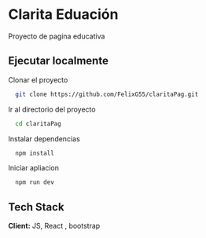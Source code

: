 
# Clarita Eduación 

Proyecto de pagina educativa

## Ejecutar localmente

Clonar el proyecto

```bash
  git clone https://github.com/FelixG55/claritaPag.git
```

Ir al directorio del proyecto

```bash
  cd claritaPag
```
Instalar dependencias 

```bash
  npm install
```

Iniciar apliacion

```bash
  npm run dev
```


## Tech Stack

**Client:** JS, React , bootstrap
